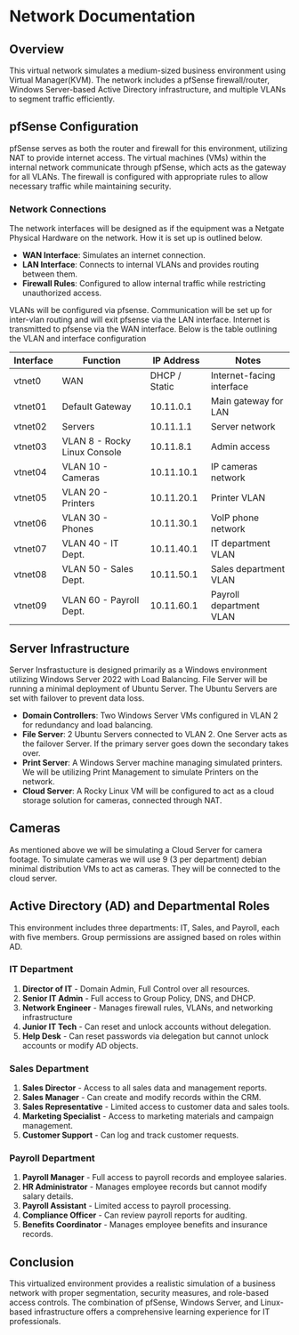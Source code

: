 # Network Documentation

## Overview
This virtual network simulates a medium-sized business environment using Virtual Manager(KVM). The network includes a pfSense firewall/router, Windows Server-based Active Directory infrastructure, and multiple VLANs to segment traffic efficiently. 

## pfSense Configuration
pfSense serves as both the router and firewall for this environment, utilizing NAT to provide internet access. The virtual machines (VMs) within the internal network communicate through pfSense, which acts as the gateway for all VLANs. The firewall is configured with appropriate rules to allow necessary traffic while maintaining security.

### Network Connections
The network interfaces will be designed as if the equipment was a Netgate Physical Hardware on the network. How it is set up is outlined below.
- **WAN Interface**: Simulates an internet connection.
- **LAN Interface**: Connects to internal VLANs and provides routing between them.
- **Firewall Rules**: Configured to allow internal traffic while restricting unauthorized access.

VLANs will be configured via pfsense. Communication will be set up for inter-vlan routing and will exit pfsense via the LAN interface. Internet is transmitted to pfsense via the WAN interface. Below is the table outlining the VLAN and interface configuration

| Interface  | Function                     | IP Address     | Notes                     |
|------------|------------------------------|---------------|---------------------------|
| vtnet0     | WAN                          | DHCP / Static | Internet-facing interface |
| vtnet01    | Default Gateway              | 10.11.0.1     | Main gateway for LAN      |
| vtnet02    | Servers                      | 10.11.1.1     | Server network            |
| vtnet03    | VLAN 8 - Rocky Linux Console | 10.11.8.1     | Admin access              |
| vtnet04    | VLAN 10 - Cameras            | 10.11.10.1    | IP cameras network        |
| vtnet05    | VLAN 20 - Printers           | 10.11.20.1    | Printer VLAN              |
| vtnet06    | VLAN 30 - Phones             | 10.11.30.1    | VoIP phone network        |
| vtnet07    | VLAN 40 - IT Dept.           | 10.11.40.1    | IT department VLAN        |
| vtnet08    | VLAN 50 - Sales Dept.        | 10.11.50.1    | Sales department VLAN     |
| vtnet09    | VLAN 60 - Payroll Dept.      | 10.11.60.1    | Payroll department VLAN   |


## Server Infrastructure
Server Insfrastucture is designed primarily as a Windows environment utilizing Windows Server 2022 with Load Balancing. File Server will be running a minimal deployment of Ubuntu Server. The Ubuntu Servers are set with failover to prevent data loss. 
- **Domain Controllers**: Two Windows Server VMs configured in VLAN 2 for redundancy and load balancing.
- **File Server**: 2 Ubuntu Servers connected to VLAN 2. One Server acts as the failover Server. If the primary server goes down the secondary takes over.
- **Print Server**: A Windows Server machine managing simulated printers. We will be utilizing Print Management to simulate Printers on the network.
- **Cloud Server**: A Rocky Linux VM will be configured to act as a cloud storage solution for cameras, connected through NAT.

## Cameras
As mentioned above we will be simulating a Cloud Server for camera footage. To simulate cameras we will use 9 (3 per department) debian minimal distribution VMs to act as cameras. They will be connected to the cloud server.

## Active Directory (AD) and Departmental Roles
This environment includes three departments: IT, Sales, and Payroll, each with five members. Group permissions are assigned based on roles within AD.

### IT Department
1. **Director of IT** - Domain Admin, Full Control over all resources.
2. **Senior IT Admin** - Full access to Group Policy, DNS, and DHCP.
3. **Network Engineer** - Manages firewall rules, VLANs, and networking infrastructure
4. **Junior IT Tech** - Can reset and unlock accounts without delegation.
5. **Help Desk** - Can reset passwords via delegation but cannot unlock accounts or modify AD objects.

### Sales Department
1. **Sales Director** - Access to all sales data and management reports.
2. **Sales Manager** - Can create and modify records within the CRM.
3. **Sales Representative** - Limited access to customer data and sales tools.
4. **Marketing Specialist** - Access to marketing materials and campaign management.
5. **Customer Support** - Can log and track customer requests.

### Payroll Department
1. **Payroll Manager** - Full access to payroll records and employee salaries.
2. **HR Administrator** - Manages employee records but cannot modify salary details.
3. **Payroll Assistant** - Limited access to payroll processing.
4. **Compliance Officer** - Can review payroll reports for auditing.
5. **Benefits Coordinator** - Manages employee benefits and insurance records.

## Conclusion
This virtualized environment provides a realistic simulation of a business network with proper segmentation, security measures, and role-based access controls. The combination of pfSense, Windows Server, and Linux-based infrastructure offers a comprehensive learning experience for IT professionals.
